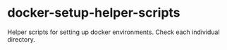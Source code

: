 # docker-setup-helper-scripts

Helper scripts for setting up docker environments. Check each individual directory.
